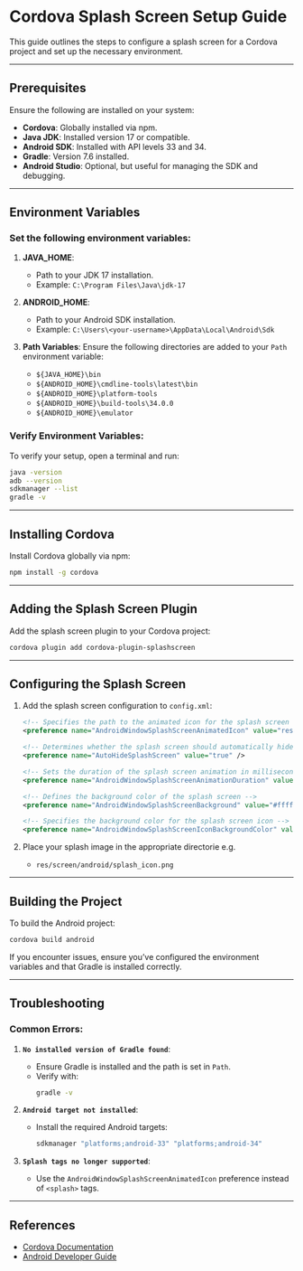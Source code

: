# Cordova Splash Screen Setup Guide

This guide outlines the steps to configure a splash screen for a Cordova project and set up the necessary environment.

---

## Prerequisites

Ensure the following are installed on your system:
- **Cordova**: Globally installed via npm.
- **Java JDK**: Installed version 17 or compatible.
- **Android SDK**: Installed with API levels 33 and 34.
- **Gradle**: Version 7.6 installed.
- **Android Studio**: Optional, but useful for managing the SDK and debugging.

---

## Environment Variables

### Set the following environment variables:
1. **JAVA_HOME**: 
   - Path to your JDK 17 installation.
   - Example: `C:\Program Files\Java\jdk-17`

2. **ANDROID_HOME**:
   - Path to your Android SDK installation.
   - Example: `C:\Users\<your-username>\AppData\Local\Android\Sdk`

3. **Path Variables**:
   Ensure the following directories are added to your `Path` environment variable:
   - `${JAVA_HOME}\bin`
   - `${ANDROID_HOME}\cmdline-tools\latest\bin`
   - `${ANDROID_HOME}\platform-tools`
   - `${ANDROID_HOME}\build-tools\34.0.0`
   - `${ANDROID_HOME}\emulator`

### Verify Environment Variables:
To verify your setup, open a terminal and run:
```bash
java -version
adb --version
sdkmanager --list
gradle -v
```

---

## Installing Cordova

Install Cordova globally via npm:
```bash
npm install -g cordova
```

---

## Adding the Splash Screen Plugin

Add the splash screen plugin to your Cordova project:
```bash
cordova plugin add cordova-plugin-splashscreen
```

---

## Configuring the Splash Screen

1. Add the splash screen configuration to `config.xml`:
   ```xml
   <!-- Specifies the path to the animated icon for the splash screen on Android -->
   <preference name="AndroidWindowSplashScreenAnimatedIcon" value="res/screen/android/splash_icon.png" />
   
   <!-- Determines whether the splash screen should automatically hide after the app is loaded -->
   <preference name="AutoHideSplashScreen" value="true" />
   
   <!-- Sets the duration of the splash screen animation in milliseconds -->
   <preference name="AndroidWindowSplashScreenAnimationDuration" value="3000"/>
   
   <!-- Defines the background color of the splash screen -->
   <preference name="AndroidWindowSplashScreenBackground" value="#ffffff" />
   
   <!-- Specifies the background color for the splash screen icon -->
   <preference name="AndroidWindowSplashScreenIconBackgroundColor" value="#c0c0c0" />
   ```

2. Place your splash image in the appropriate directorie e.g.
   - `res/screen/android/splash_icon.png`

---

## Building the Project

To build the Android project:
```bash
cordova build android
```

If you encounter issues, ensure you’ve configured the environment variables and that Gradle is installed correctly.

---

## Troubleshooting

### Common Errors:
1. **`No installed version of Gradle found`**:
   - Ensure Gradle is installed and the path is set in `Path`.
   - Verify with:
     ```bash
     gradle -v
     ```

2. **`Android target not installed`**:
   - Install the required Android targets:
     ```bash
     sdkmanager "platforms;android-33" "platforms;android-34"
     ```

3. **`Splash tags no longer supported`**:
   - Use the `AndroidWindowSplashScreenAnimatedIcon` preference instead of `<splash>` tags.

---

## References

- [Cordova Documentation](https://cordova.apache.org/docs/)
- [Android Developer Guide](https://developer.android.com/)

